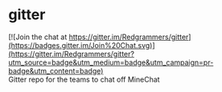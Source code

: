 # gitter

[![Join the chat at https://gitter.im/Redgrammers/gitter](https://badges.gitter.im/Join%20Chat.svg)](https://gitter.im/Redgrammers/gitter?utm_source=badge&utm_medium=badge&utm_campaign=pr-badge&utm_content=badge)<br/>
Gitter repo for the teams to chat off MineChat
